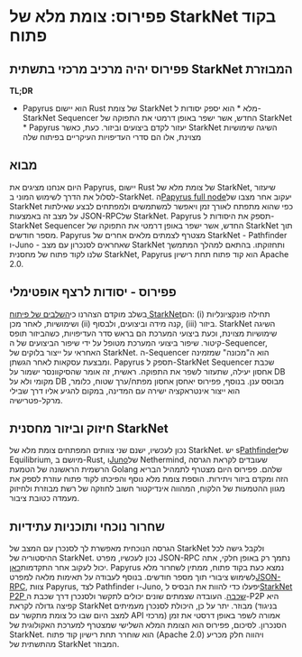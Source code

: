 # פפירוס: צומת מלא של StarkNet בקוד פתוח
## פפירוס יהיה מרכיב מרכזי בתשתית StarkNet המבוזרת
**TL;DR**
* Papyrus הוא יישום Rust של צומת StarkNet מלא * הוא יספק יסודות ל-StarkNet Sequencer החדש, אשר ישפר באופן דרמטי את התפוקה של StarkNet * Papyrus יעזור לקדם ביצועים וביזור. כעת, כאשר StarkNet השיגה שימושיות מצוינת, אלו הם סדרי העדיפויות העיקריים בפיתוח שלה
## מבוא
היום אנחנו מציגים את Papyrus, יישום Rust של צומת מלא של StarkNet, שיעזור לסלול את הדרך לשימוש המוני ב-StarkNet. ה[Papyrus full node](https://github.com/starkware-libs/papyrus)יעקוב אחר מצבו של StarkNet כפי שהוא מתפתח לאורך זמן ויאפשר למשתמשים ולמפתחים לבצע שאילתות על מצב זה באמצעות JSON-RPC</a>של
StarkNet. Papyrus תספק את היסודות ל-StarkNet Sequencer החדש, אשר ישפר באופן דרמטי את התפוקה של StarkNet תוך מספר חודשים. Papyrus מצטרף לצמתים מלאים אחרים של StarkNet - Pathfinder ו-Juno - שאחראים לסנכרון עם מצב StarkNet ותחזוקתו. בהתאם למהלך המתמשך שלנו לקוד פתוח של מחסנית StarkNet, Papyrus הוא קוד פתוח תחת רישיון Apache 2.0.</p> 


## פפירוס - יסודות לרצף אופטימלי

בשלב מוקדם הצהרנו כי[השלבים של פיתוח StarkNet](https://medium.com/starkware/starknet-on-to-the-next-challenge-96a39de7717)הם: (i) תחילה פונקציונליות ושימושיות, לאחר מכן (ii) קנה מידה וביצועים, ולבסוף, (iii) ביזור. StarkNet השיגה שימושיות מצוינת, וכעת ביצועי המערכת הם בראש סדר העדיפויות, כשהביזור תופס קיטור. שיפור ביצועי המערכת מטופל על ידי שיפור הביצועים של ה-Sequencer, האחראי על ייצור בלוקים של StarkNet. ה-Sequencer הוא ה"מכונה" שמזמינה ומבצעת עסקאות לאחר הגשתן. Papyrus תספק ל-StarkNet Sequencer שכבת אחסון יעילה, שתעזור לשפר את התפוקה. ראשית, זה אומר שהסיקוונסר ישמור על DB מקומי ולא על DB מבוסס ענן. בנוסף, פפירוס יאחסן אחסון מפתח/ערך שטוח, כלומר, הוא ייצור אינטראקציה ישירה עם המדינה, במקום להגיע אליו דרך שבילי מרקל-פטרישיה.


## חיזוק וביזור מחסנית StarkNet

נכון לעכשיו, ישנם שני צוותים המפתחים צומת מלא של StarkNet. יש s[Pathfinder](https://github.com/eqlabs/pathfinder)של Equilibrium, מיושם ב-Rust, ו[Juno](https://github.com/NethermindEth/juno)של Nethermind, שעובדים לקראת הגרסה הרשמית הראשונה של הטמעת Golang שלהם. פפירוס היום מצטרף לתמהיל הבריא הזה ומקדם ביזור ויתירות. הוספת צומת מלא נוסף והפיכתו לקוד פתוח עוזרת לספק את מגוון ההטמעות של הלקוח, המהווה אינדיקטור חשוב לחוזקה של רשת מבוזרת ולחיזוק מעמדה כטובת ציבור.


## שחרור נוכחי ותוכניות עתידיות

הגרסה הנוכחית מאפשרת לך לסנכרן עם המצב של StarkNet ולקבל גישה לכל ההיסטוריה של StarkNet. נכון לעכשיו, מפרט JSON-RPC נתמך רק באופן חלקי, אתה יכול לעקוב אחר התקדמות[כאן](https://github.com/starkware-libs/papyrus#endpoints). Papyrus נמצא כעת בקוד פתוח, ממתין לשחרור מלא לשימוש ציבורי תוך מספר חודשים. בנוסף לעבודה על תאימות מלאה למפרט[JSON-RPC](https://github.com/starkware-libs/starknet-specs/blob/master/api/starknet_api_openrpc.json), צוות Papyrus, לצד Pathfinder ו-Juno, יפעלו כדי להוות את הבסיס ל[StarkNet P2P שכבה](https://github.com/starknet-io/starknet-p2p-specs). העובדה שצמתים שונים יכולים לתקשר ולסנכרן דרך שכבת ה-P2P היא קפיצה גדולה לקראת StarkNet מבוזר. יתר על כן, היכולת לסנכרן מעמיתים (בניגוד למצב היום שבו כל צומת מתקשר עם API מרכזי) אמורה לשפר באופן דרסטי את זמן הסנכרון. לסיכום, פפירוס הוא הצומת המלא השלישי שמצטרף למערכת האקולוגית של StarkNet. הוא שוחרר תחת רישיון קוד פתוח (Apache 2.0) ויהווה חלק מכריע מהתשתית של StarkNet המבוזר.